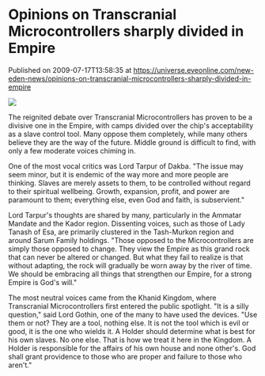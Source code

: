 # Opinions on Transcranial Microcontrollers sharply divided in Empire
Published on 2009-07-17T13:58:35 at https://universe.eveonline.com/new-eden-news/opinions-on-transcranial-microcontrollers-sharply-divided-in-empire

![](http://www.eve-mercury.net/images/mercurybanner.png)  
  
The reignited debate over Transcranial Microcontrollers has proven to be a divisive one in the Empire, with camps divided over the chip's acceptability as a slave control tool. Many oppose them completely, while many others believe they are the way of the future. Middle ground is difficult to find, with only a few moderate voices chiming in.  
  
One of the most vocal critics was Lord Tarpur of Dakba. "The issue may seem minor, but it is endemic of the way more and more people are thinking. Slaves are merely assets to them, to be controlled without regard to their spiritual wellbeing. Growth, expansion, profit, and power are paramount to them; everything else, even God and faith, is subservient."  
  
Lord Tarpur's thoughts are shared by many, particularly in the Ammatar Mandate and the Kador region. Dissenting voices, such as those of Lady Tanash of Esa, are primarily clustered in the Tash-Murkon region and around Sarum Family holdings. "Those opposed to the Microcontrollers are simply those opposed to change. They view the Empire as this grand rock that can never be altered or changed. But what they fail to realize is that without adapting, the rock will gradually be worn away by the river of time. We should be embracing all things that strengthen our Empire, for a strong Empire is God's will."  
  
The most neutral voices came from the Khanid Kingdom, where Transcranial Microcontrollers first entered the public spotlight. "It is a silly question," said Lord Gothin, one of the many to have used the devices. "Use them or not? They are a tool, nothing else. It is not the tool which is evil or good, it is the one who wields it. A Holder should determine what is best for his own slaves. No one else. That is how we treat it here in the Kingdom. A Holder is responsible for the affairs of his own house and none other's. God shall grant providence to those who are proper and failure to those who aren't."
